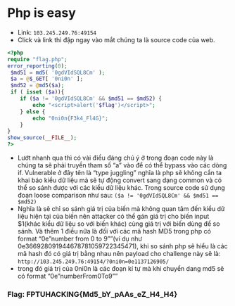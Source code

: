 # Php is easy
* Link: `103.245.249.76:49154`
* Click và link thì đập ngay vào mắt chúng ta là source code của web. 
``` php
<?php
require "flag.php";
error_reporting(0);
 $md51 = md5( '0gdVIdSQL8Cm' ); 
 $a = @$_GET[ '0ni0n' ]; 
 $md52 = @md5($a); 
 if ( isset ($a)){ 
    if ($a != '0gdVIdSQL8Cm' && $md51 == $md52) { 
        echo "<script>alert('$flag')</script>"; 
    } else { 
        echo "0ni0n{F3k4_Fl4G}"; 
    } 
} 
show_source(__FILE__);
?>
```
* Lướt nhanh qua thì có vài điều đáng chú ý ở trong đoạn code này là chúng ta sẽ phải truyền tham số “a” vào để có thể bypass vào các dòng if. Vulnerable ở đây tên là “type juggling” nghĩa là php sẽ không cần ta khai báo kiểu dữ liệu mà sẽ tự động convert sang dạng common và có thể so sánh được với các kiểu dữ liệu khác. Trong source code sử dụng đoạn loose comparison như sau:
`($a != '0gdVIdSQL8Cm' && $md51 == $md52)`
* Nghĩa là sẽ chỉ so sánh giá trị của biến mà không quan tâm đến kiểu dữ liệu hiện tại của biến nên attacker có thể gán giá trị cho biến input $1(khác kiểu dữ liệu so với biến khác)  cùng giá trị với biến dùng để so sánh. Và thêm 1 điều nữa là đối với các mã hash MD5 trong php có format “0e”number from 0 to 9””(ví dụ như 0e366928091944678781059722345471), khi so sánh php sẽ hiểu là các mã hash đó có giá trị bằng nhau nên payload cho challenge này sẽ là:
`http://103.245.249.76:49154/?0ni0n=0e1137126905/`
* trong đó giá trị của 0ni0n là các đoạn kí tự mà khi chuyển dang md5 sẽ có format “0e”numberFrom0To9””

### Flag: FPTUHACKING{Md5_bY_pAAs_eZ_H4_H4}

